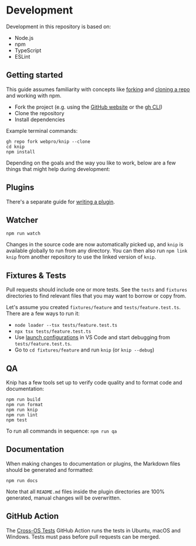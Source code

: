 # Development

Development in this repository is based on:

- Node.js
- npm
- TypeScript
- ESLint

## Getting started

This guide assumes familiarity with concepts like [forking][1] and [cloning a repo][2] and working with npm.

- Fork the project (e.g. using the [GitHub website][3] or the [gh CLI][4])
- Clone the repository
- Install dependencies

Example terminal commands:

```shell
gh repo fork webpro/knip --clone
cd knip
npm install
```

Depending on the goals and the way you like to work, below are a few things that might help during development:

## Plugins

There's a separate guide for [writing a plugin][5].

## Watcher

```shell
npm run watch
```

Changes in the source code are now automatically picked up, and `knip` is available globally to run from any directory.
You can then also run `npm link knip` from another repository to use the linked version of `knip`.

## Fixtures & Tests

Pull requests should include one or more tests. See the `tests` and `fixtures` directories to find relevant files that
you may want to borrow or copy from.

Let's assume you created `fixtures/feature` and `tests/feature.test.ts`. There are a few ways to run it:

- `node loader --tsx tests/feature.test.ts`
- `npx tsx tests/feature.test.ts`
- Use [launch configurations][6] in VS Code and start debugging from `tests/feature.test.ts`.
- Go to `cd fixtures/feature` and run `knip` (or `knip --debug`)

## QA

Knip has a few tools set up to verify code quality and to format code and documentation:

```shell
npm run build
npm run format
npm run knip
npm run lint
npm test
```

To run all commands in sequence: `npm run qa`

## Documentation

When making changes to documentation or plugins, the Markdown files should be generated and formatted:

```shell
npm run docs
```

Note that all `README.md` files inside the plugin directories are 100% generated, manual changes will be overwritten.

## GitHub Action

The [Cross-OS Tests][7] GitHub Action runs the tests in Ubuntu, macOS and Windows. Tests must pass before pull requests
can be merged.

[1]: https://docs.github.com/get-started/quickstart/fork-a-repo
[2]: https://docs.github.com/en/repositories/creating-and-managing-repositories/cloning-a-repository
[3]: https://github.com/webpro/knip
[4]: https://cli.github.com/
[5]: ../docs/writing-a-plugin.md
[6]: ../.vscode/launch.json
[7]: https://github.com/webpro/knip/actions/workflows/test.yml
